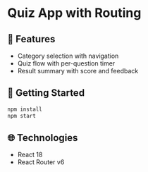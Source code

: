 # Quiz App with Routing

## 🧠 Features
- Category selection with navigation
- Quiz flow with per-question timer
- Result summary with score and feedback

## 🚀 Getting Started
```bash
npm install
npm start
```

## 🌐 Technologies
- React 18
- React Router v6